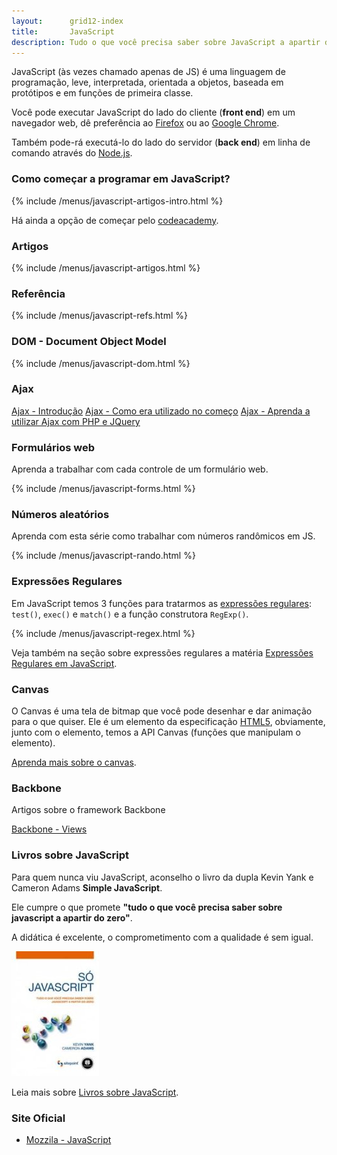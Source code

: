 ```yaml
---
layout:      grid12-index
title:       JavaScript
description: Tudo o que você precisa saber sobre JavaScript a apartir do zero
---
```



JavaScript (às vezes chamado apenas de JS) é uma linguagem de programação, leve, interpretada, orientada a objetos, 
baseada em protótipos e em funções de primeira classe.

Você pode executar JavaScript do lado do cliente (__front end__) em um navegador web, dê preferência ao 
[Firefox](https://www.mozilla.org/pt-BR/firefox/new/ "link-externo") ou ao [Google Chrome](https://www.google.com/chrome/ "link-externo").

Também pode-rá executá-lo do lado do servidor (__back end__) em linha de comando através do 
[Node.js](/javascript/node.js/).



### Como começar a programar em JavaScript?

{% include /menus/javascript-artigos-intro.html %}


Há ainda a opção de começar pelo [codeacademy](http://www.codecademy.com/en/tracks/javascript "link-externo").



### Artigos 

{% include /menus/javascript-artigos.html %}



### Referência

{% include /menus/javascript-refs.html %}



### DOM - Document Object Model

{% include /menus/javascript-dom.html %}



### Ajax

<div class="list-group">
    <a href="/javascript/ajax/" class="list-group-item">Ajax - Introdução</a>
    <a href="/javascript/ajax-no-inicio/" class="list-group-item">Ajax - Como era utilizado no começo</a>
    <a href="/javascript/ajax-php-jquery/" class="list-group-item">Ajax - Aprenda a utilizar Ajax com PHP e JQuery</a>
</div> 



### Formulários web

Aprenda a trabalhar com cada controle de um formulário web.

{% include /menus/javascript-forms.html %}



### Números aleatórios

Aprenda com esta série como trabalhar com números randômicos em JS.

{% include /menus/javascript-rando.html %}



### Expressões Regulares

Em JavaScript temos 3 funções para tratarmos as [expressões regulares](/regex/): `test()`, `exec()` e `match()` e a
função construtora `RegExp()`.

{% include /menus/javascript-regex.html %}

Veja também na seção sobre expressões regulares a matéria 
[Expressões Regulares em JavaScript](/regex/javascript-expressoes-regulares/).



### Canvas

O Canvas é uma tela de bitmap que você pode desenhar e dar animação para o que quiser. Ele é um elemento da especificação 
[HTML5](http://www.w3.org/TR/html5/ "link-externo"), obviamente, junto com o elemento, temos a API Canvas (funções que 
manipulam o elemento).

[Aprenda mais sobre o canvas](./canvas/).



### Backbone

Artigos sobre o framework Backbone

<div class="list-group">
    <a href="/javascript/backbone/" class="list-group-item">Backbone - Views</a>
</div>



### Livros sobre JavaScript

Para quem nunca viu JavaScript, aconselho o livro da dupla Kevin Yank e Cameron Adams __Simple JavaScript__.

Ele cumpre o que promete __"tudo o que você precisa saber sobre javascript a apartir do zero"__.

A didática é excelente, o comprometimento com a qualidade é sem igual.

!["Livro Só Javascript"](livro-simple-js.jpg "Livro Só Javascript")

Leia mais sobre [Livros sobre JavaScript](./livros-javascript/).



### Site Oficial

- [Mozzila - JavaScript](https://developer.mozilla.org/en-US/learn/javascript "link-externo")